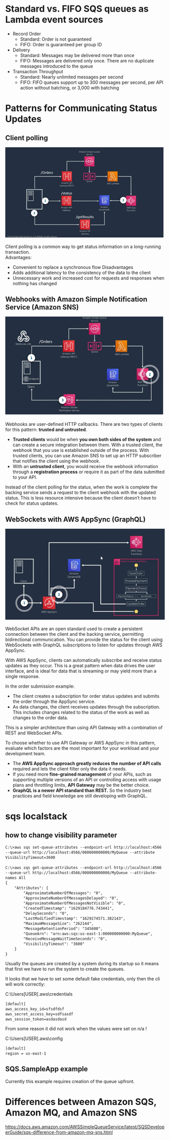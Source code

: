 # Standard vs. FIFO SQS queues as Lambda event sources

* Record Order
  * Standard: Order is not guaranteed
  * FIFO: Order is guaranteed per group ID
* Delivery
  * Standard: Messages may be delivered more than once
  * FIFO: Messages are delivered only once. There are no duplicate messages introduced to the queue
* Transaction Throughput
  * Standard: Nearly unlimited messages per second
  * FIFO: FIFO queues support up to 300 messages per second, per API action without batching, or 3,000 with batching

# Patterns for Communicating Status Updates

## Client polling

![001-client-pooling.png](./images/001-client-pooling.png)

Client polling is a common way to get status information on a long-running transaction.   
Advantages:
* Convenient to replace a synchronous flow
Disadvantages
* Adds additional latency to the consistency of the data to the client
* Unnecessary work and increased cost for requests and responses when nothing has changed

## Webhooks with Amazon Simple Notification Service (Amazon SNS)

![002-sns-webhook.png](./images/002-sns-webhook.png)

Webhooks are user-defined HTTP callbacks. There are two types of clients for this pattern: **trusted and untrusted**.

* **Trusted clients** would be when **you own both sides of the system** and can create a secure integration between them. With a trusted client, the webhook that you use is established outside of the process. With trusted clients, you can use Amazon SNS to set up an HTTP subscriber that notifies the client using the webhook.   
* With an **untrusted client**, you would receive the webhook information through a **registration process** or require it as part of the data submitted to your API.

Instead of the client polling for the status, when the work is complete the backing service sends a request to the client webhook with the updated status. This is less resource intensive because the client doesn’t have to check for status updates.

## WebSockets with AWS AppSync (GraphQL)

![003-appsync-webhook.png](./images/003-appsync-webhook.png)

WebSocket APIs are an open standard used to create a persistent connection between the client and the backing service, permitting bidirectional communication. You can provide the status for the client using WebSockets with GraphQL subscriptions to listen for updates through AWS AppSync.   

With AWS AppSync, clients can automatically subscribe and receive status updates as they occur. This is a great pattern when data drives the user interface, and is ideal for data that is streaming or may yield more than a single response.

In the order submission example:

* The client creates a subscription for order status updates and submits the order through the AppSync service.
* As data changes, the client receives updates through the subscription. This includes changes related to the status of the work as well as changes to the order data.

This is a simpler architecture than using API Gateway with a combination of REST and WebSocket APIs.

To choose whether to use API Gateway or AWS AppSync in this pattern, evaluate which factors are the most important for your workload and your development team.

* The **AWS AppSync approach greatly reduces the number of API calls** required and lets the client filter only the data it needs.
* If you need more **fine-grained management** of your APIs, such as supporting multiple versions of an API or controlling access with usage plans and throttling limits, **API Gateway** may be the better choice.
* **GraphQL is a newer API standard than REST.** So the industry best practices and field knowledge are still developing with GraphQL.


# sqs localstack

## how to change visibility parameter

```
C:\>aws sqs set-queue-attributes --endpoint-url http://localhost:4566 --queue-url http://localhost:4566/000000000000/MyQueue --attribute VisibilityTimeout=3600

C:\>aws sqs get-queue-attributes --endpoint-url http://localhost:4566 --queue-url http://localhost:4566/000000000000/MyQueue --attribute-names All
{
    "Attributes": {
        "ApproximateNumberOfMessages": "0",
        "ApproximateNumberOfMessagesDelayed": "0",
        "ApproximateNumberOfMessagesNotVisible": "0",
        "CreatedTimestamp": "1629184776.743441",
        "DelaySeconds": "0",
        "LastModifiedTimestamp": "1629274571.382143",
        "MaximumMessageSize": "262144",
        "MessageRetentionPeriod": "345600",
        "QueueArn": "arn:aws:sqs:us-east-1:000000000000:MyQueue",
        "ReceiveMessageWaitTimeSeconds": "0",
        "VisibilityTimeout": "3600"
    }
}
```

Usually the queues are created by a system during its startup so it means that first we have to run the system to create the queues.


It looks that we have to set some default fake credentials, only then the cli will work correctly:

C:\Users\[USER]\.aws\credentials

```
[default]
aws_access_key_id=sfsdfdsf
aws_secret_access_key=sdfsasdf
aws_session_token=asdasdasd
```

From some reason it did not work when the values were set on n/a !

C:\Users\[USER]\.aws\config
```
[default]
region = us-east-1
```

## SQS.SampleApp example

Currently this example requires creation of the queue upfront.

# Differences between Amazon SQS, Amazon MQ, and Amazon SNS

https://docs.aws.amazon.com/AWSSimpleQueueService/latest/SQSDeveloperGuide/sqs-difference-from-amazon-mq-sns.html